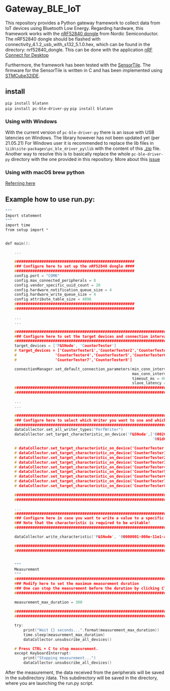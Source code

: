 # Gateway_BLE_IoT

This repository provides a Python gateway framework to collect data from IoT devices using Bluetooth Low Energy.
Regarding hardware, this framework works with the [nRF52840 dongle](https://www.nordicsemi.com/Software-and-tools/Development-Kits/nRF52840-Dongle) from Nordic Semiconductor.
The nRF52840 dongle should be flashed with connectivity_4.1.2_usb_with_s132_5.1.0.hex, which can be found in the directory: nrf52840_dongle.
This can be done with the application [nRF Connect for Desktop](https://www.nordicsemi.com/Software-and-tools/Development-Tools/nRF-Connect-for-desktop)

Furthermore, the framework has been tested with the [SensorTile](https://www.st.com/en/evaluation-tools/steval-stlkt01v1.html). The firmware for the SensorTile is written
in C and has been implemented using [STMCube32IDE](https://www.st.com/en/development-tools/stm32cubeide.html).

## install 
`pip install blatann`  
`pip install pc-ble-driver-py` 
`pip install blatann`  

### Using with Windows

With the current version of `pc-ble-driver-py` there is an issue with USB latencies on Windows. The library however has not been updated yet (per 21.05.21)  For Windows user it is recommended to replace the lib files in `\Lib\site-packages\pc_ble_driver_py\lib` with the content of this [.zip](https://devzone.nordicsemi.com/cfs-file/__key/communityserver-discussions-components-files/4/3157.lib.zip) file.
Another way to resolve this is to basically replace the whole `pc-ble-driver-py` directory with the one provided in this repository.
More about this [issue](https://devzone.nordicsemi.com/f/nordic-q-a/74727/pc-ble-driver-py-throughput-limited-and-maximum-amount-of-peripherals)

### Using with macOS brew python
[Referring here](https://github.com/ThomasGerstenberg/blatann#using-with-macos-brew-python)

## Example how to use run.py:

```c
"""
Import statement
"""
import time
from setup import *


def main():

    ...

    #####################################################
    ### Configure here to set up the nRF52840 dongle ####
    #####################################################
    config.port = "COM6"
    config.max_connected_peripherals = 8                     
    config.vendor_specific_uuid_count = 20
    config.hardware_notification_queue_size = 4
    config.hardware_write_queue_size = 4
    config.attribute_table_size = 4096
    #####################################################
    #####################################################

    ...
    ...

    ###############################################################################
    ### Configure here to set the target devices and connection intervals #########
    ###############################################################################
    target_devices = ['P&SNode', 'CounterTester']
    # target_devices = ['CounterTester1','CounterTester2','CounterTester3',
    #                 'CounterTester4','CounterTester5','CounterTester6',
    #                 'CounterTester7','CounterTester8']

    connectionManager.set_default_connection_parameters(min_conn_interval_ms = 30,
                                                        max_conn_interval_ms = 30,
                                                        timeout_ms = 4000,
                                                        slave_latency = 0)
    ###############################################################################
    ###############################################################################

    ...
    ...

    #################################################################################################################
    ### Configure here to select which Writer you want to use and which characteristic datas you want to collect ####
    #################################################################################################################
    dataCollector.set_all_writer_types("PerfWriter")
    dataCollector.set_target_characteristic_on_device('P&SNode',['00020000-0001-11e1-ac36-0002a5d5c51b',
                                                                 '001d0000-0001-11e1-ac36-0002a5d5c51b'])

    # dataCollector.set_target_characteristic_on_device('CounterTester', ["ad4a4041-5562-4112-9aa8-0aa23d0ce57a"])
    # dataCollector.set_target_characteristic_on_device('CounterTester1', ["ad4a4041-5562-4112-9aa8-0aa23d0ce57a"])
    # dataCollector.set_target_characteristic_on_device('CounterTester2', ["ad4a4041-5562-4112-9aa8-0aa23d0ce57a"])
    # dataCollector.set_target_characteristic_on_device('CounterTester3', ["ad4a4041-5562-4112-9aa8-0aa23d0ce57a"])
    # dataCollector.set_target_characteristic_on_device('CounterTester4', ["ad4a4041-5562-4112-9aa8-0aa23d0ce57a"])
    # dataCollector.set_target_characteristic_on_device('CounterTester5', ["ad4a4041-5562-4112-9aa8-0aa23d0ce57a"])
    # dataCollector.set_target_characteristic_on_device('CounterTester6', ["ad4a4041-5562-4112-9aa8-0aa23d0ce57a"])
    # dataCollector.set_target_characteristic_on_device('CounterTester7', ["ad4a4041-5562-4112-9aa8-0aa23d0ce57a"])
    # dataCollector.set_target_characteristic_on_device('CounterTester8', ["ad4a4041-5562-4112-9aa8-0aa23d0ce57a"])

    #################################################################################################################
    #################################################################################################################

    ...
    #########################################################################################
    ### Configure here in case you want to write a value to a specific characteristic #######
    ### Note that the characteristic is required to be writable!                      #######
    #########################################################################################

    dataCollector.write_characteristic('P&SNode', '00000001-000e-11e1-ac36-0002a5d5c51b', 1)

    #########################################################################################
    #########################################################################################
    
    
    """
    Measurement
    """
    #########################################################################################
    ### Modify here to set the maximum measurement duration                   ###############
    ### One can stop the measurement before the duration by clicking CTRL + C ###############   
    #########################################################################################
    
    measurement_max_duration = 300

    #########################################################################################
    #########################################################################################

    try:
        print("Wait {} seconds...".format(measurement_max_duration))
        time.sleep(measurement_max_duration)
        dataCollector.unsubscribe_all_devices()

    # Press CTRL + C to stop measurement.
    except KeyboardInterrupt:
        print("Stopping measurement...")
        dataCollector.unsubscribe_all_devices()    
```

After the measurement, the data received from the peripherals will be saved in the subdirectory /data. This subdirectory will be saved in the directory, where you are launching the run.py script.




